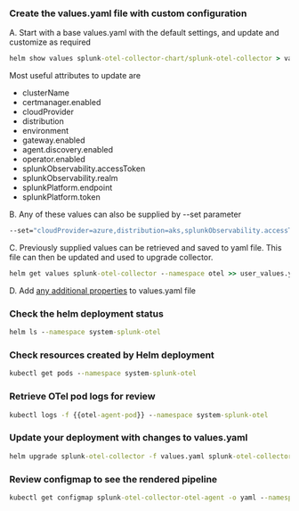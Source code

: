 

### Create the values.yaml file with custom configuration

A. Start with a base values.yaml with the default settings, and update and customize as required
````cmd
helm show values splunk-otel-collector-chart/splunk-otel-collector > values.yaml
````

Most useful attributes to update are
- clusterName
- certmanager.enabled
- cloudProvider
- distribution
- environment
- gateway.enabled
- agent.discovery.enabled
- operator.enabled
- splunkObservability.accessToken
- splunkObservability.realm
- splunkPlatform.endpoint
- splunkPlatform.token

B. Any of these values can also be supplied by --set parameter

```cmd
--set="cloudProvider=azure,distribution=aks,splunkObservability.accessToken=$ACCESS_TOKEN,clusterName=my-kube-cluster,splunkObservability.realm=us0,gateway.enabled=false,splunkPlatform.endpoint=https://http-inputs-myorg.splunkcloud.com:443,splunkPlatform.token=$HEC_TOKEN,splunkObservability.profilingEnabled=true,environment=production,operator.enabled=true,certmanager.enabled=true,agent.discovery.enabled=false" 
```

C. Previously supplied values can be retrieved and saved to yaml file. This file can then be updated and used to upgrade collector.

```cmd
helm get values splunk-otel-collector --namespace otel >> user_values.yaml
```

D. Add [any additional properties](https://github.com/signalfx/splunk-otel-collector-chart/blob/main/docs/advanced-configuration.md) to values.yaml file 


### Check the helm deployment status

```cmd
helm ls --namespace system-splunk-otel
```

### Check resources created by Helm deployment

```cmd
kubectl get pods --namespace system-splunk-otel
```

### Retrieve OTel pod logs for review

```cmd
kubectl logs -f {{otel-agent-pod}} --namespace system-splunk-otel
```

### Update your deployment with changes to values.yaml

```cmd
helm upgrade splunk-otel-collector -f values.yaml splunk-otel-collector-chart/splunk-otel-collector --namespace system-splunk-otel
```

### Review configmap to see the rendered pipeline

```cmd
kubectl get configmap splunk-otel-collector-otel-agent -o yaml --namespace system-splunk-otel
```